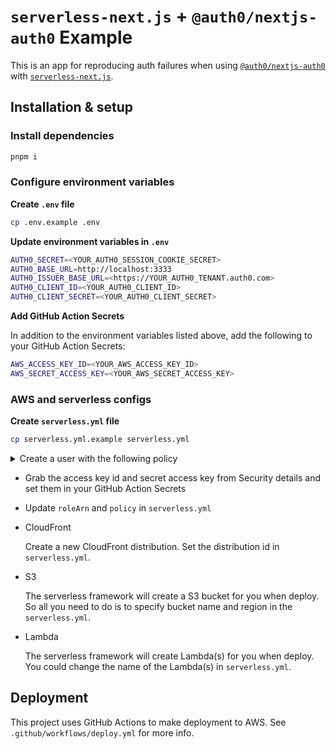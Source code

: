 # `serverless-next.js` + `@auth0/nextjs-auth0` Example

This is an app for reproducing auth failures when using [`@auth0/nextjs-auth0`](https://github.com/auth0/nextjs-auth0) with [`serverless-next.js`](https://github.com/serverless-nextjs/serverless-next.js).

## Installation & setup

### Install dependencies
```bash
pnpm i
```

### Configure environment variables

**Create `.env` file**

```bash
cp .env.example .env
```

**Update environment variables in `.env`**

```bash
AUTH0_SECRET=<YOUR_AUTH0_SESSION_COOKIE_SECRET>
AUTH0_BASE_URL=http://localhost:3333
AUTH0_ISSUER_BASE_URL=<https://YOUR_AUTH0_TENANT.auth0.com>
AUTH0_CLIENT_ID=<YOUR_AUTH0_CLIENT_ID>
AUTH0_CLIENT_SECRET=<YOUR_AUTH0_CLIENT_SECRET>
```

**Add GitHub Action Secrets**

In addition to the environment variables listed above, add the following to your GitHub Action Secrets:

```bash
AWS_ACCESS_KEY_ID=<YOUR_AWS_ACCESS_KEY_ID>
AWS_SECRET_ACCESS_KEY=<YOUR_AWS_SECRET_ACCESS_KEY>
```

### AWS and serverless configs

**Create `serverless.yml` file**

```bash
cp serverless.yml.example serverless.yml
```

<details>
<summary>Create a user with the following policy</summary>

```json
{
    "Version": "2012-10-17",
    "Statement": {
        "Effect": "Allow",
        "Action": [
            "acm:DescribeCertificate",
            "acm:ListCertificates",
            "acm:RequestCertificate",
            "cloudfront:CreateCloudFrontOriginAccessIdentity",
            "cloudfront:CreateDistribution",
            "cloudfront:CreateInvalidation",
            "cloudfront:GetDistribution",
            "cloudfront:GetDistributionConfig",
            "cloudfront:ListCloudFrontOriginAccessIdentities",
            "cloudfront:ListDistributions",
            "cloudfront:ListDistributionsByLambdaFunction",
            "cloudfront:ListDistributionsByWebACLId",
            "cloudfront:ListFieldLevelEncryptionConfigs",
            "cloudfront:ListFieldLevelEncryptionProfiles",
            "cloudfront:ListInvalidations",
            "cloudfront:ListPublicKeys",
            "cloudfront:ListStreamingDistributions",
            "cloudfront:UpdateDistribution",
            "cloudfront:TagResource",
            "cloudfront:UntagResource",
            "cloudfront:ListTagsForResource",
            "iam:AttachRolePolicy",
            "iam:CreateRole",
            "iam:CreateServiceLinkedRole",
            "iam:GetRole",
            "iam:PutRolePolicy",
            "iam:PassRole",
            "lambda:CreateFunction",
            "lambda:EnableReplication",
            "lambda:DeleteFunction",
            "lambda:GetFunction",
            "lambda:GetFunctionConfiguration",
            "lambda:PublishVersion",
            "lambda:UpdateFunctionCode",
            "lambda:UpdateFunctionConfiguration",
            "lambda:ListTags",
            "lambda:TagResource",
            "lambda:UntagResource",
            "route53:ChangeResourceRecordSets",
            "route53:ListHostedZonesByName",
            "route53:ListResourceRecordSets",
            "s3:CreateBucket",
            "s3:GetAccelerateConfiguration",
            "s3:GetObject",
            "s3:ListBucket",
            "s3:PutAccelerateConfiguration",
            "s3:PutBucketPolicy",
            "s3:PutObject",
            "s3:PutBucketTagging",
            "s3:GetBucketTagging",
            "lambda:ListEventSourceMappings",
            "lambda:CreateEventSourceMapping",
            "iam:UpdateAssumeRolePolicy",
            "iam:DeleteRolePolicy",
            "sqs:CreateQueue",
            "sqs:DeleteQueue",
            "sqs:GetQueueAttributes",
            "sqs:SetQueueAttributes"
        ],
        "Resource": "*"
    }
}
```
</details>

- Grab the access key id and secret access key from Security details and set them in your GitHub Action Secrets

- Update `roleArn` and `policy` in `serverless.yml`

- CloudFront

  Create a new CloudFront distribution. Set the distribution id in `serverless.yml`.

- S3

  The serverless framework will create a S3 bucket for you when deploy. So all you need to do is to specify bucket name and region in the `serverless.yml`.

- Lambda

  The serverless framework will create Lambda(s) for you when deploy. You could change the name of the Lambda(s) in `serverless.yml`.

## Deployment

This project uses GitHub Actions to make deployment to AWS. See `.github/workflows/deploy.yml` for more info.
